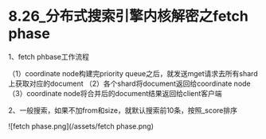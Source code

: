 # 8.26_分布式搜索引擎内核解密之fetch phase

1、fetch phbase工作流程

（1）coordinate node构建完priority queue之后，就发送mget请求去所有shard上获取对应的document
（2）各个shard将document返回给coordinate node
（3）coordinate node将合并后的document结果返回给client客户端

2、一般搜索，如果不加from和size，就默认搜索前10条，按照_score排序

![fetch phase.png](/assets/fetch phase.png)